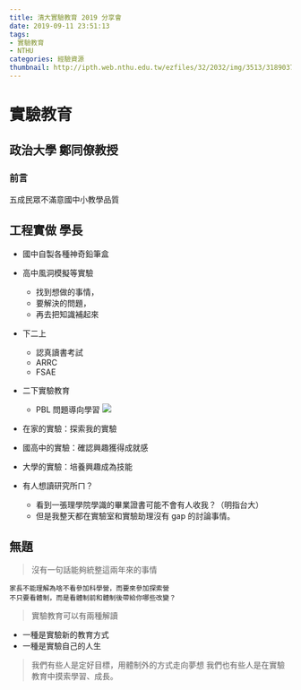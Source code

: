 ```yaml
---
title: 清大實驗教育 2019 分享會
date: 2019-09-11 23:51:13
tags:
- 實驗教育
- NTHU
categories: 經驗資源
thumbnail: http://ipth.web.nthu.edu.tw/ezfiles/32/2032/img/3513/31890374.png
---
```


# 實驗教育

## 政治大學 鄭同僚教授
### 前言
五成民眾不滿意國中小教學品質

## 工程實做 學長
* 國中自製各種神奇鉛筆盒
* 高中風洞模擬等實驗
    * 找到想做的事情，
    * 要解決的問題，
    * 再去把知識補起來

* 下二上
    * 認真讀書考試
    * ARRC
    * FSAE
* 二下實驗教育
    * PBL 問題導向學習
![](https://i.imgur.com/bdqC8KQ.jpg)

* 在家的實驗：探索我的實驗
* 國高中的實驗：確認興趣獲得成就感
* 大學的實驗：培養興趣成為技能

* 有人想讀研究所ㄇ？
    * 看到一張理學院學識的畢業證書可能不會有人收我？（明指台大）
    * 但是我整天都在實驗室和實驗助理沒有 gap 的討論事情。

## 無題

> 沒有一句話能夠統整這兩年來的事情

```
家長不能理解為啥不看參加科學營，而要來參加探索營
不只要看體制，而是看體制前和體制後帶給你哪些改變？
```

> 實驗教育可以有兩種解讀

* 一種是實驗新的教育方式
* 一種是實驗自己的人生

>我們有些人是定好目標，用體制外的方式走向夢想
我們也有些人是在實驗教育中摸索學習、成長。


